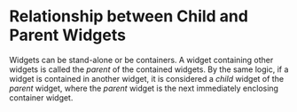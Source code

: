 # Relationship between Child and Parent Widgets

Widgets can be stand-alone or be containers. A widget containing other widgets
is called the _parent_ of the contained widgets. By the same logic, if a widget
is contained in another widget, it is considered a _child_ widget of the _parent_
widget, where the _parent_ widget is the next immediately enclosing container
widget.